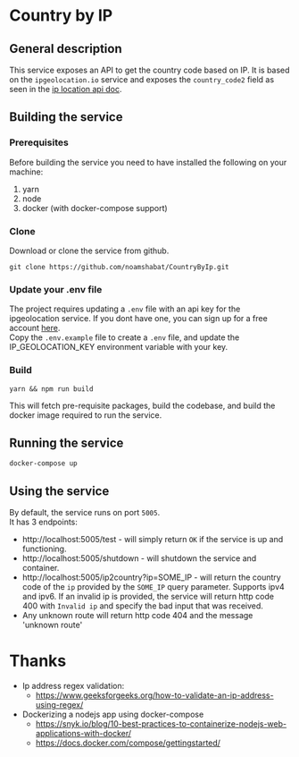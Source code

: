 # Country by IP
## General description
This service exposes an API to get the country code based on IP.
It is based on the `ipgeolocation.io` service and exposes the `country_code2` field as seen
in the [ip location api doc](https://ipgeolocation.io/ip-location-api.html).

## Building the service
### Prerequisites
Before building the service you need to have installed the following on your machine:
1. yarn
2. node
3. docker (with docker-compose support)

### Clone
Download or clone the service from github.  
```
git clone https://github.com/noamshabat/CountryByIp.git
```

### Update your .env file
The project requires updating a `.env` file with an api key for the ipgeolocation service. If you dont have one, you can sign up for a free account [here](https://ipgeolocation.io/signup.html).   
Copy the `.env.example` file to create a `.env` file, and update the IP_GEOLOCATION_KEY environment variable with your key.

### Build
```
yarn && npm run build
```   
This will fetch pre-requisite packages, build the codebase, and build the docker image required to run the service.

## Running the service
```
docker-compose up
```

## Using the service
By default, the service runs on port `5005`.   
It has 3 endpoints:
* http://localhost:5005/test - will simply return `OK` if the service is up and functioning.
* http://localhost:5005/shutdown - will shutdown the service and container.
* http://localhost:5005/ip2country?ip=SOME_IP - will return the country code of the `ip` provided by the `SOME_IP` query parameter. Supports ipv4 and ipv6. If an invalid ip is provided, the service will return http code 400 with `Invalid ip` and specify the bad input that was received.
* Any unknown route will return http code 404 and the message 'unknown route'

# Thanks
* Ip address regex validation:   
  * https://www.geeksforgeeks.org/how-to-validate-an-ip-address-using-regex/
* Dockerizing a nodejs app using docker-compose
  * https://snyk.io/blog/10-best-practices-to-containerize-nodejs-web-applications-with-docker/
  * https://docs.docker.com/compose/gettingstarted/

